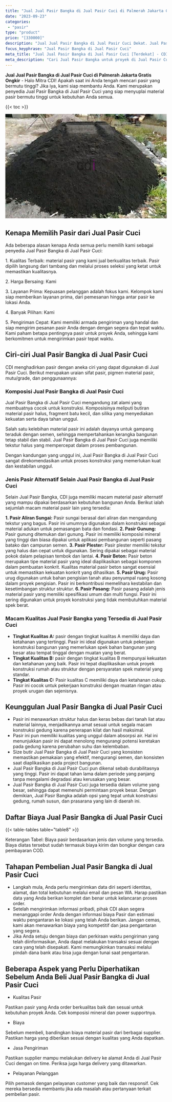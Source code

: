 ```yaml
---
title: "Jual Jual Pasir Bangka di Jual Pasir Cuci di Palmerah Jakarta Gratis Ongkir"
date: "2023-09-23"
categories:
 - "pasir"
type: "product"
price: "[330000]"
description: "Jual Jual Pasir Bangka di Jual Pasir Cuci Dekat. Jual Pasir Bangka ini sering digunakan dalam proyek konstruksi sebagai material adukan yang berkualitas dan halus. Kontak kami untuk mendapatkan informasi lebih lanjut."
focus_keyphrase: "Jual Pasir Bangka di Jual Pasir Cuci"
meta_title: "Jual Jual Pasir Bangka di Jual Pasir Cuci [Terdekat] - CDI"
meta_description: "Cari Jual Pasir Bangka untuk proyek di Jual Pasir Cuci? Kami menyediakan Jual Pasir Bangka berkualitas untuk material adukan. Raih penawaran terbaik sekarang."
---
```


**Jual Jual Pasir Bangka di Jual Pasir Cuci di Palmerah Jakarta Gratis Ongkir** - Halo Mitra CDI! Apakah saat ini Anda tengah mencari pasir yang bermutu tinggi? Jika iya, kami siap membantu Anda. Kami merupakan penyedia Jual Pasir Bangka di Jual Pasir Cuci yang siap menyuplai material pasir bermutu tinggi untuk kebutuhan Anda semua.

{{< toc >}}

![Jual Jual Pasir Bangka di Jual Pasir Cuci di Palmerah Jakarta Gratis Ongkir](/images/pasir/pasir-bangunan-25.jpg)

## Kenapa Memilih Pasir dari Jual Pasir Cuci

Ada beberapa alasan kenapa Anda semua perlu memilih kami sebagai penyedia Jual Pasir Bangka di Jual Pasir Cuci:

1\.  Kualitas Terbaik: material pasir yang kami jual berkualitas terbaik. Pasir dipilih langsung dari tambang dan melalui proses seleksi yang ketat untuk memastikan kualitasnya.

2\.  Harga Bersaing: Kami

3\.  Layanan Prima: Kepuasan pelanggan adalah fokus kami. Kelompok kami siap memberikan layanan prima, dari pemesanan hingga antar pasir ke lokasi Anda.

4\.  Banyak Pilihan: Kami

5\.  Pengiriman Cepat: Kami memiliki armada pengiriman yang handal dan siap mengirim pesanan pasir Anda dengan dengan segera dan tepat waktu. Kami paham betapa pentingnya pasir untuk proyek Anda, sehingga kami berkomitmen untuk mengirimkan pasir tepat waktu.

## Ciri-ciri Jual Pasir Bangka di Jual Pasir Cuci

CDI menghadirkan pasir dengan aneka ciri yang dapat digunakan di Jual Pasir Cuci. Berikut merupakan uraian sifat pasir, pigmen material pasir, mutu/grade, dan penggunaannya:

### Komposisi Jual Pasir Bangka di Jual Pasir Cuci

Jual Pasir Bangka di Jual Pasir Cuci mengandung zat alami yang membuatnya cocok untuk konstruksi. Komposisinya meliputi butiran material pasir halus, fragment batu kecil, dan silika yang menyediakan kekuatan serta daya tahan unggul.

Salah satu kelebihan material pasir ini adalah dayanya untuk gampang teraduk dengan semen, sehingga mempertahankan kerangka bangunan tetap stabil dan stabil. Jual Pasir Bangka di Jual Pasir Cuci juga memiliki tekstur halus yang mempercepat dalam proses pembangunan.

Dengan kandungan yang unggul ini, Jual Pasir Bangka di Jual Pasir Cuci sangat direkomendasikan untuk proses konstruksi yang memerlukan kuat dan kestabilan unggul.

### Jenis Pasir Alternatif Selain Jual Pasir Bangka di Jual Pasir Cuci

Selain Jual Pasir Bangka, CDI juga memiliki macam material pasir alternatif yang mampu dipakai berdasarkan kebutuhan bangunan Anda. Berikut ialah sejumlah macam material pasir lain yang tersedia:

**1\. Pasir Aliran Sungai:** Pasir sungai berasal dari aliran dan mengandung tekstur yang bagus. Pasir ini umumnya digunakan dalam konstruksi sebagai material adukan untuk pemasangan bata dan fondasi.
**2\. Pasir Gunung:** Pasir gunung ditemukan dari gunung. Pasir ini memiliki komposisi mineral yang tinggi dan biasa dipakai untuk aplikasi pembangunan seperti pasang batako dan campuran semen.
**3\. Pasir Plester:** Pasir plester memiliki tekstur yang halus dan cepat untuk digunakan. Sering dipakai sebagai material pokok dalam pelapisan tembok dan lantai.
**4\. Pasir Beton:** Pasir beton merupakan tipe material pasir yang ideal diaplikasikan sebagai komponen dalam pembuatan konkrit. Kualitas material pasir beton sangat esensial untuk memastikan kekuatan konkrit yang dihasilkan.
**5\. Pasir Urug:** Pasir urug digunakan untuk bahan pengisian tanah atau penyumpal ruang kosong dalam proyek pengisian. Pasir ini berkontribusi memelihara kestabilan dan kesetimbangan struktur struktur.
**6\. Pasir Pasang:** Pasir pasang adalah jenis material pasir yang memiliki spesifikasi umum dan multi fungsi. Pasir ini sering digunakan untuk proyek konstruksi yang tidak membutuhkan material spek berat.

### Macam Kualitas Jual Pasir Bangka yang Tersedia di Jual Pasir Cuci

*   **Tingkat Kualitas A:** pasir dengan tingkat kualitas A memiliki daya dan ketahanan yang tertinggi. Pasir ini ideal digunakan untuk pekerjaan konstruksi bangunan yang memerlukan spek bahan bangunan yang besar atau tempat tinggal dengan muatan yang berat.
*   **Tingkat Kualitas B:** pasir dengan tingkat kualitas B mempunyai kekuatan dan ketahanan yang baik. Pasir ini tepat diaplikasikan untuk proyek konstruksi rumah atau struktur dengan persyaratan spek material yang standar.
*   **Tingkat Kualitas C:** Pasir kualitas C memiliki daya dan ketahanan cukup. Pasir ini cocok untuk pekerjaan konstruksi dengan muatan ringan atau proyek urugan dan sejenisnya.

## Keunggulan Jual Pasir Bangka di Jual Pasir Cuci

*   Pasir ini menawarkan struktur halus dan keras bebas dari tanah liat atau material lainnya, menjadikannya amat sesuai untuk segala macam konstruksi gedung karena penerapan kilat dan hasil maksimal.
*   Pasir ini pun memiliki kualitas yang unggul dalam absorpsi air. Hal ini menunjukkan pasir ini dapat menolong mengurangi potensi keretakan pada gedung karena perubahan suhu dan kelembaban.
*   Size butir Jual Pasir Bangka di Jual Pasir Cuci yang konsisten memastikan pemakaian yang efektif, mengurangi semen, dan konsisten saat diaplikasikan pada project bangunan.
*   Jual Pasir Bangka di Jual Pasir Cuci pun dikenal sebab durabilitasnya yang tinggi. Pasir ini dapat tahan lama dalam periode yang panjang tanpa mengalami degradasi atau kerusakan yang besar.
*   Jual Pasir Bangka di Jual Pasir Cuci juga tersedia dalam volume yang besar, sehingga dapat memenuhi permintaan proyek besar. Dengan demikian, Jual Pasir Bangka adalah opsi yang tepat untuk konstruksi gedung, rumah susun, dan prasarana yang lain di daerah ini.

## Daftar Biaya Jual Pasir Bangka di Jual Pasir Cuci

{{< table-tables table="table8" >}}

Keterangan Tabel: Biaya pasir berdasarkan jenis dan volume yang tersedia. Biaya diatas tersebut sudah termasuk biaya kirim dan bongkar dengan cara pembayaran COD.

## Tahapan Pembelian Jual Pasir Bangka di Jual Pasir Cuci

*   Langkah mula, Anda perlu mengirimkan data diri seperti identitas, alamat, dan total kebutuhan melalui email dan pesan WA. Harap pastikan data yang Anda berikan komplet dan benar untuk kelancaran proses order.
*   Setelah mengirimkan informasi pribadi, pihak CDI akan segera menanggapi order Anda dengan informasi biaya Pasir dan estimasi waktu pengantaran ke lokasi yang telah Anda berikan. Jangan cemas, kami akan menawarkan biaya yang kompetitif dan jasa pengantaran yang segera.
*   Jika Anda setuju dengan biaya dan perkiraan waktu pengiriman yang telah diinformasikan, Anda dapat melakukan transaksi sesuai dengan cara yang telah disepakati. Kami memungkinkan transaksi melalui pindah dana bank atau bisa juga dengan tunai saat pengantaran.

## Beberapa Aspek yang Perlu Diperhatikan Sebelum Anda Beli Jual Pasir Bangka di Jual Pasir Cuci

*   Kualitas Pasir

Pastikan pasir yang Anda order berkualitas baik dan sesuai untuk kebutuhan proyek Anda. Cek komposisi mineral dan power supportnya.
*   Biaya

Sebelum membeli, bandingkan biaya material pasir dari berbagai supplier. Pastikan harga yang diberikan sesuai dengan kualitas yang Anda dapatkan.
*   Jasa Pengiriman

Pastikan supplier mampu melakukan delivery ke alamat Anda di Jual Pasir Cuci dengan on time. Periksa juga harga delivery yang ditawarkan.
*   Pelayanan Pelanggan

Pilih pemasok dengan pelayanan customer yang baik dan responsif. Cek mereka bersedia membantu jika ada masalah atau pertanyaan terkait pembelian pasir.